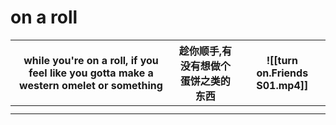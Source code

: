 # on a roll

| while you're on a roll, if you feel like you gotta make a western omelet or something<br> | 趁你顺手,有没有想做个蛋饼之类的东西 | ![[turn on.Friends S01.mp4]] |
| ----------------------------------------------------------------------------------------- | ------------------ | ---------------------------- |
|                                                                                           |                    |                              |
|                                                                                           |                    |                              |
